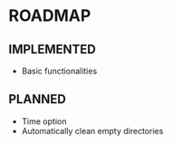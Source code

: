 # ROADMAP

## IMPLEMENTED
- Basic functionalities

## PLANNED
- Time option
- Automatically clean empty directories
